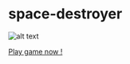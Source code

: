 # space-destroyer

![alt text](https://res.cloudinary.com/yosuam19/image/upload/v1622526904/space-destroyer/Screenshot_2021-06-01_at_1.53.01_PM_osnte2.png)


[Play game now !](https://yosuamuliawan19.github.io/space-destroyer/)

